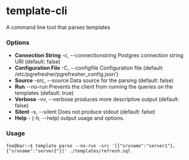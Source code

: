 # template-cli
A command line tool that parses templates

### Options

+ **Connection String** -c, --connectionstring <connectionstring> Postgres connection string URI (default: false)
+ **Configuration File** -C, --configfile <configfile> Configuration file (default: /etc/pgrefresher/pgrefresher_config.json')
+ **Source** -src, --source <source> Data source for the parsing (default: false)
+ **Run** --no-run Prevents the client from running the queries on the templates (default: true)
+ **Verbose** -vv, --verbose produces more descriptive output (default: false)
+ **Silent** -s, --silent Does not produce stdout (default: false)
+ **Help** - (-h, --help) output usage and options.

### Usage
```console
foo@bar:~$ template parse --no-run -src '[{"srvname":"server1"}, {"srvname":"server2"}]' ./templates/refresh.sql
```
